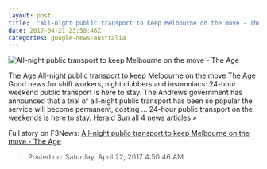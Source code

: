 ```yaml
---
layout: post
title:  "All-night public transport to keep Melbourne on the move - The Age"
date: 2017-04-21 23:50:46Z
categories: google-news-australia
---
```


![All-night public transport to keep Melbourne on the move - The Age](http://www.theage.com.au/content/dam/images/g/m/1/j/8/f/image.related.articleLeadwide.620x349.gvq5wn.png/1492826652284.jpg)

The Age All-night public transport to keep Melbourne on the move The Age Good news for shift workers, night clubbers and insomniacs: 24-hour weekend public transport is here to stay. The Andrews government has announced that a trial of all-night public transport has been so popular the service will become permanent, costing ... 24-hour public transport on the weekends is here to stay. Herald Sun all 4 news articles »


Full story on F3News: [All-night public transport to keep Melbourne on the move - The Age](http://www.f3nws.com/n/C4uFdB)

> Posted on: Saturday, April 22, 2017 4:50:46 AM
